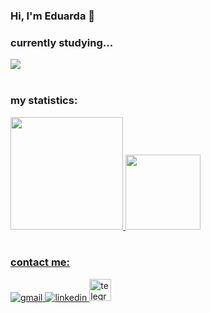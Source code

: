 <meta charset="utf-8" />
<h3> Hi, I'm Eduarda &#128075; </h3>
<h3> currently studying... </h3>
<div>
  <img src="https://skillicons.dev/icons?i=cpp,cs,python,arduino,raspberrypi,html,css,js,php,mysql,laravel,git"/> 
</div>

<br>
<h3> my statistics: </h3>
<div>
  <a href="https://github.com/M4DUH">
  <img height="180em" src="https://github-readme-stats.vercel.app/api?username=M4DUH&show_icons=true&theme=dark&include_all_commits=true&count_private=true"/>
  <img height="120em" src="https://github-readme-stats.vercel.app/api/top-langs/?username=M4DUH&layout=compact&theme=dark"/>
</div>

<br>
<h3> contact me: </h3>
<div align left>
  <a href="mailto:madudamendes121@gmail.com">
  <img src="https://img.shields.io/badge/Gmail-D14836?style=for-the-badge&logo=gmail&logoColor=white" alt="gmail"/>
  </a>
  <a href="https://www.linkedin.com/in/maria-eduarda-1a5b08264">
  <img src="https://img.shields.io/badge/-LinkedIn-%230077B5?style=for-the-badge&logo=linkedin&logoColor=white" alt="linkedin"/>
  </a>
  <a href="https://t.me/wankeeper/">
  <img width="35" src="https://telegram.org/img/t_logo.png" alt="telegram"/>
  </a>
</div>
